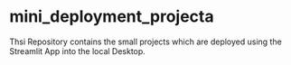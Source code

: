 # mini_deployment_projecta
Thsi Repository contains the small projects which are deployed using the Streamlit App into the local Desktop.
